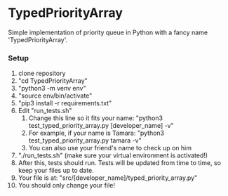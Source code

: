 # TypedPriorityArray
Simple implementation of priority queue in Python with a fancy name 'TypedPriorityArray'.
### Setup
1.  clone repository
1.  "cd TypedPriorityArray"
1.  "python3 -m venv env"
1.  "source env/bin/activate"
1.  "pip3 install -r requirements.txt"
1.  Edit "run_tests.sh"
    1.  Change this line so it fits your name: "python3 test_typed_priority_array.py [developer_name] -v"
    1.  For example, if your name is Tamara: "python3 test_typed_priority_array.py tamara -v"
    1.  You can also use your friend's name to check up on him
1.  "./run_tests.sh" (make sure your virtual environment is activated!)
1.  After this, tests should run. Tests will be updated from time to time, so keep your files up to date.
1.  Your file is at: "src/[developer_name]/typed_priority_array.py"
1.  You should only change your file!
